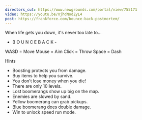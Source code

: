 ```yaml
---
directors_cut: https://www.newgrounds.com/portal/view/755171
video: https://youtu.be/XjhdNodZyL4
post: https://frankforce.com/bounce-back-postmortem/
---
```

When life gets you down, 
it's never too late to...

- B O U N C E B A C K -

WASD = Move
Mouse = Aim
Click = Throw
Space = Dash

Hints
- Boosting protects you from damage.
- Buy items to help you survive.
- You don't lose money when you die!
- There are only 10 levels.
- Lost boomerangs show up big on the map.
- Enemies are slowed by sand.
- Yellow boomerang can grab pickups.
- Blue boomerang does double damage.
- Win to unlock speed run mode.